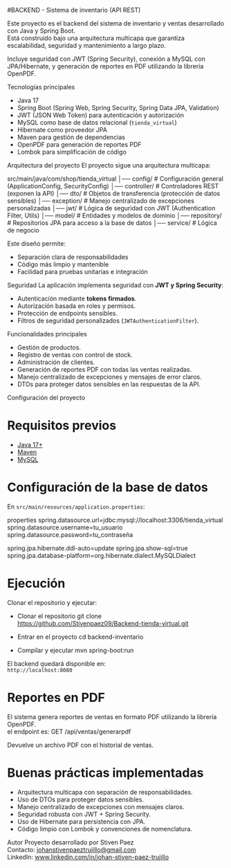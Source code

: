 #BACKEND - Sistema de inventario (API REST)

Este proyecto es el backend del sistema de inventario y ventas desarrollado con Java y Spring Boot.  
Está construido bajo una arquitectura multicapa que garantiza escalabilidad, seguridad y mantenimiento a largo plazo.  

Incluye seguridad con JWT (Spring Security), conexión a MySQL con JPA/Hibernate, y generación de reportes en PDF utilizando la librería OpenPDF.  

Tecnologías principales
- Java 17  
- Spring Boot (Spring Web, Spring Security, Spring Data JPA, Validation)  
- JWT (JSON Web Token) para autenticación y autorización  
- MySQL como base de datos relacional (`tienda_virtual`)  
- Hibernate como proveedor JPA  
- Maven para gestión de dependencias  
- OpenPDF para generación de reportes PDF  
- Lombok para simplificación de código

Arquitectura del proyecto
El proyecto sigue una arquitectura multicapa:

src/main/java/com/shop/tienda_virtual
│── config/          # Configuración general (ApplicationConfig, SecurityConfig)
│── controller/      # Controladores REST (exponen la API)
│── dto/             # Objetos de transferencia (protección de datos sensibles)
│── exception/       # Manejo centralizado de excepciones personalizadas
│── jwt/             # Lógica de seguridad con JWT (Authentication Filter, Utils)
│── model/           # Entidades y modelos de dominio
│── repository/      # Repositorios JPA para acceso a la base de datos
│── service/         # Lógica de negocio

Este diseño permite:  
- Separación clara de responsabilidades
- Código más limpio y mantenible
- Facilidad para pruebas unitarias e integración  

Seguridad
La aplicación implementa seguridad con **JWT y Spring Security**:  
- Autenticación mediante **tokens firmados**.  
- Autorización basada en roles y permisos.  
- Protección de endpoints sensibles.  
- Filtros de seguridad personalizados (`JWTAuthenticationFilter`).  

Funcionalidades principales
- Gestión de productos.  
- Registro de ventas con control de stock.  
- Administración de clientes.  
- Generación de reportes PDF con todas las ventas realizadas.  
- Manejo centralizado de excepciones y mensajes de error claros.  
- DTOs para proteger datos sensibles en las respuestas de la API.  

Configuración del proyecto
# Requisitos previos
- [Java 17+](https://www.oracle.com/java/technologies/javase/jdk17-archive-downloads.html)  
- [Maven](https://maven.apache.org/)  
- [MySQL](https://dev.mysql.com/downloads/)  

# Configuración de la base de datos
En `src/main/resources/application.properties`:

properties
spring.datasource.url=jdbc:mysql://localhost:3306/tienda_virtual
spring.datasource.username=tu_usuario
spring.datasource.password=tu_contraseña

spring.jpa.hibernate.ddl-auto=update
spring.jpa.show-sql=true
spring.jpa.database-platform=org.hibernate.dialect.MySQLDialect

# Ejecución
Clonar el repositorio y ejecutar:

- Clonar el repositorio
git clone https://github.com/Stivenpaez09/Backend-tienda-virtual.git

- Entrar en el proyecto
cd backend-inventario

- Compilar y ejecutar
mvn spring-boot:run

El backend quedará disponible en:  
 `http://localhost:8080`

# Reportes en PDF
El sistema genera reportes de ventas en formato PDF utilizando la librería OpenPDF.  
el endpoint es: GET /api/ventas/generarpdf

Devuelve un archivo PDF con el historial de ventas.  

# Buenas prácticas implementadas
- Arquitectura multicapa con separación de responsabilidades.  
- Uso de DTOs para proteger datos sensibles.  
- Manejo centralizado de excepciones con mensajes claros.  
- Seguridad robusta con JWT + Spring Security.  
- Uso de Hibernate para persistencia con JPA.  
- Código limpio con Lombok y convenciones de nomenclatura.  

Autor
Proyecto desarrollado por Stiven Paez  
Contacto: johanstivenpaeztrujillo@gmail.com  
LinkedIn: www.linkedin.com/in/johan-stiven-paez-trujillo
